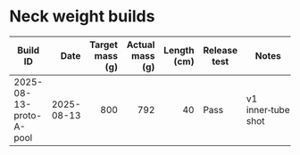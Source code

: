 # Neck weight builds
| Build ID | Date | Target mass (g) | Actual mass (g) | Length (cm) | Release test | Notes |
|---|---:|---:|---:|---:|---|---|
| 2025-08-13-proto-A-pool | 2025-08-13 | 800 | 792 | 40 | Pass | v1 inner‑tube shot |
